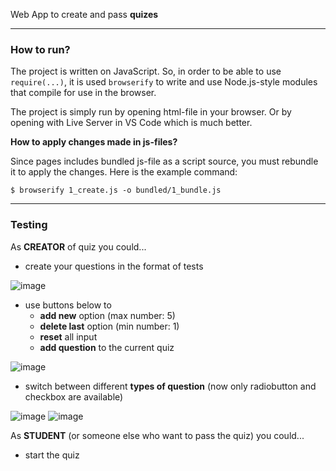 Web App to create and pass **quizes**

---

### How to run?

The project is written on JavaScript. So, in order to be able to use <code>require(...)</code>, it is used <code>browserify</code> to write and use Node.js-style modules that compile for use in the browser.

The project is simply run by opening html-file in your browser. Or by opening with Live Server in VS Code which is much better.

**How to apply changes made in js-files?**

Since pages includes bundled js-file as a script source, you must rebundle it to apply the changes.
Here is the example command:

<code>$ browserify 1_create.js -o bundled/1_bundle.js</code>

---

### Testing

As **CREATOR** of quiz you could...

- create your questions in the format of tests

![image](https://user-images.githubusercontent.com/90560209/211778657-ff49957f-7abc-4e6d-b271-dda70a78c744.png)

- use buttons below to 
  - **add new** option (max number: 5)
  - **delete last** option (min number: 1)
  - **reset** all input
  - **add question** to the current quiz

![image](https://user-images.githubusercontent.com/90560209/211778925-09260be8-0293-4bd8-9b0c-db9d1623f6e0.png)

- switch between different **types of question** (now only radiobutton and checkbox are available)

![image](https://user-images.githubusercontent.com/90560209/211781938-0115f589-2b0b-474d-890d-3e77cf6bafc8.png)
![image](https://user-images.githubusercontent.com/90560209/211781960-87a7e9ff-bfe9-4a4a-9ecd-c346d46974ba.png)


As **STUDENT** (or someone else who want to pass the quiz) you could...

- start the quiz
